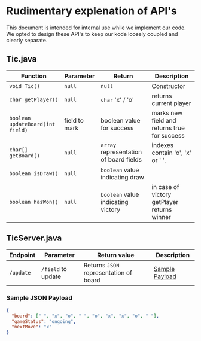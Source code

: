 # Rudimentary explenation of API's
This document is intended for internal use while we implement our code. We 
opted to design these API's to keep our kode loosely coupled and clearly separate.

## Tic.java

Function | Parameter | Return | Description
--- | --- | --- | ----
`void Tic()` | `null` | `null` | Constructor
`char getPlayer()` | `null` | `char` 'x' / 'o' | returns current player
`boolean updateBoard(int field)` | field to mark | boolean value for success | marks new field and returns true for success
`char[] getBoard()` | `null` | `array` representation of board fields | indexes contain 'o', 'x' or ' '.
`boolean isDraw()` | `null` | `boolean` value indicating draw | 
`boolean hasWon()` | `null` | `boolean` value indicating victory | in case of victory getPlayer returns winner

## TicServer.java

Endpoint | Parameter | Return value | Description
--- | --- | --- | ---
`/update` | `/field` to update | Returns `JSON` representation of board | [Sample Payload][1]

### Sample JSON Payload
```JSON
{
  "board": [" ", "x", "o", " ", "o", "x", "x", "o", " "],
  "gameStatus": "ongoing",
  "nextMove": "x"
}
```
[1]: https://github.com/GitExersiceHnetumjor/sidannarverkefni/blob/master/docs/SimpleAPIDraft.md#sample-json-payload
